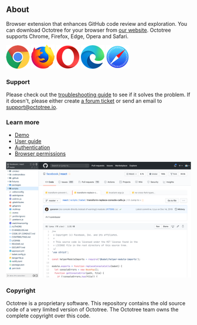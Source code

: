 ## About

Browser extension that enhances GitHub code review and exploration. You can download Octotree for your browser from [our website](https://www.octotree.io). Octotree supports Chrome, Firefox, Edge, Opera and Safari.

[![Chrome](assets/chrome.png "Chrome")](https://chrome.google.com/webstore/detail/octotree/bkhaagjahfmjljalopjnoealnfndnagc)
[![Firefox](assets/firefox.png "Firefox")](https://addons.mozilla.org/en-US/firefox/addon/octotree/)
[![Opera](assets/opera.png "Opera")](https://addons.opera.com/en/extensions/details/octotree/)
[![Edge](assets/edge.png "Edge")](https://microsoftedge.microsoft.com/addons/detail/octotree/joagmknfcgpikbadjkaikmnhpjadihjg?hl=en-US)
[![Safari](assets/safari.png "Safari")](https://itunes.apple.com/us/app/octotree-pro/id1457450145?mt=12)

### Support

Please check out the [troubleshooting guide](https://github.com/ovity/octotree/issues/1097) to see if it solves the problem. If it doesn't, please either create [a forum ticket](https://github.com/ovity/octotree/issues/new) or send an email to support@octotree.io.

### Learn more

- [Demo](https://www.youtube.com/watch?v=tyUNy-WFs-c)
- [User guide](https://www.octotree.io/features)
- [Authentication](https://www.octotree.io/features#authentication)
- [Browser permissions](https://www.octotree.io/features#browser-permissions)

[![Octotree](assets/demo.png)](https://www.youtube.com/watch?v=tyUNy-WFs-c)

### Copyright

Octotree is a proprietary software. This repository contains the old source code of a very limited version of Octotree. The Octotree team owns the complete copyright over this code.
